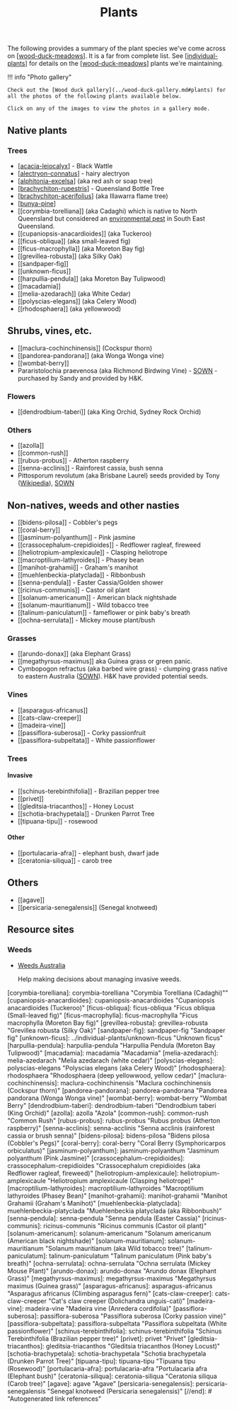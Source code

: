 ﻿---
tags: gardens
title: Plants
type: note
---
The following provides a summary of the plant species we've come across on [[wood-duck-meadows]]. It is a far from complete list. See [[individual-plants]] for details on the [[wood-duck-meadows]] plants we're maintaining.

!!! info "Photo gallery"

    Check out the [Wood duck gallery](../wood-duck-gallery.md#plants) for all the photos of the following plants available below.

    Click on any of the images to view the photos in a gallery mode.

## Native plants

### Trees

- [[acacia-leiocalyx]] - Black Wattle
- [[alectryon-connatus]] - hairy alectryon
- [[alphitonia-excelsa]] (aka red ash or soap tree)
- [[brachychiton-rupestris]] - Queensland Bottle Tree
- [[brachychiton-acerifolius]] (aka Illawarra flame tree)
- [[bunya-pine]]
- [[corymbia-torelliana]] (aka Cadaghi) which is native to North Queensland but considered an [environmental pest](https://weeds.brisbane.qld.gov.au/weeds/cadaghi) in South East Queensland.
- [[cupaniopsis-anacardioides]] (aka Tuckeroo) 
- [[ficus-obliqua]] (aka small-leaved fig)
- [[ficus-macrophylla]] (aka Moreton Bay fig)
- [[grevillea-robusta]] (aka Silky Oak)
- [[sandpaper-fig]]
- [[unknown-ficus]]
- [[harpullia-pendula]] (aka Moreton Bay Tulipwood)
- [[macadamia]]
- [[melia-azedarach]] (aka White Cedar)
- [[polyscias-elegans]] (aka Celery Wood)
- [[rhodosphaera]] (aka yellowwood)

## Shrubs, vines, etc.

- [[maclura-cochinchinensis]] (Cockspur thorn)
- [[pandorea-pandorana]] (aka Wonga Wonga vine)
- [[wombat-berry]]
- Pararistolochia praevenosa (aka Richmond Birdwing Vine) - [SOWN](https://sown.com.au/pararistolochia-praevenosa-aristolochiaceae-richmond-birdwing-vine-2/) - purchased by Sandy and provided by H&K.

### Flowers

- [[dendrodbium-taberi]] (aka King Orchid, Sydney Rock Orchid)

### Others

- [[azolla]]
- [[common-rush]] 
- [[rubus-probus]] - Atherton raspberry
- [[senna-acclinis]] - Rainforest cassia, bush senna
- Pittosporum revolutum (aka Brisbane Laurel) seeds provided by Tony ([Wikipedia](https://en.wikipedia.org/wiki/Pittosporum_revolutum)), [SOWN](http://sown.com.au/pittosporum-revolutum-pittosporaceae-brisbane-laurel)

## Non-natives, weeds and other nasties

- [[bidens-pilosa]] - Cobbler's pegs
- [[coral-berry]]
- [[jasminum-polyanthum]] - Pink jasmine
- [[crassocephalum-crepidioides]] - Redflower ragleaf, fireweed
- [[heliotropium-amplexicaule]] - Clasping heliotrope
- [[macroptilium-lathyroides]] - Phasey bean
- [[manihot-grahamii]] - Graham's manihot
- [[muehlenbeckia-platyclada]] - Ribbonbush
- [[senna-pendula]] - Easter Cassia/Golden shower
- [[ricinus-communis]] - Castor oil plant
- [[solanum-americanum]] - American black nightshade
- [[solanum-mauritianum]] - Wild tobacco tree
- [[talinum-paniculatum]] - fameflower or pink baby's breath
- [[ochna-serrulata]] - Mickey mouse plant/bush

### Grasses

- [[arundo-donax]] (aka Elephant Grass)
- [[megathyrsus-maximus]] aka Guinea grass or green panic.
- Cymbopogon refractus (aka barbed wire grass) - clumping grass native to eastern Australia ([SOWN](https://sown.com.au/cymbopogon-refractus-poaceae-barbed-wire-grass/)). H&K have provided potential seeds.

### Vines

- [[asparagus-africanus]]
- [[cats-claw-creeper]]
- [[madeira-vine]]
- [[passiflora-suberosa]] - Corky passionfruit
- [[passiflora-subpeltata]] - White passionflower

### Trees

#### Invasive

- [[schinus-terebinthifolia]] - Brazilian pepper tree
- [[privet]]
- [[gleditsia-triacanthos]] - Honey Locust
- [[schotia-brachypetala]] - Drunken Parrot Tree
- [[tipuana-tipu]] - rosewood

#### Other

- [[portulacaria-afra]] - elephant bush, dwarf jade
- [[ceratonia-siliqua]] - carob tree

## Others

- [[agave]]
- [[persicaria-senegalensis]] (Senegal knotweed)

## Resource sites

### Weeds

- [Weeds Australia](https://weeds.org.au/)

    Help making decisions about managing invasive weeds.

[//begin]: # "Autogenerated link references for markdown compatibility"
[wood-duck-meadows]: ../wood-duck-meadows "Wood duck meadows"
[individual-plants]: ../individual-plants/individual-plants "Individual plants"
[acacia-leiocalyx]: acacia-leiocalyx "Acacia leiocalyx (Black Wattle)"
[alectryon-connatus]: alectryon-connatus "Alectryon connatus (hairy alectryon)"
[alphitonia-excelsa]: alphitonia-excelsa "Alphitonia excelsa (aka Soap tree, red ash)"
[brachychiton-rupestris]: brachychiton-rupestris "Brachychiton rupestris (Queensland Bottle Tree)"
[brachychiton-acerifolius]: brachychiton-acerifolius "Brachychiton acerifolius (Illawarra flame tree)"
[bunya-pine]: bunya-pine "Bunya Pine"
[corymbia-torelliana]: corymbia-torelliana "Corymbia Torelliana (Cadaghi)""
[cupaniopsis-anacardioides]: cupaniopsis-anacardioides "Cupaniopsis anacardioides (Tuckeroo)"
[ficus-obliqua]: ficus-obliqua "Ficus obliqua (Small-leaved fig)"
[ficus-macrophylla]: ficus-macrophylla "Ficus macrophylla (Moreton Bay fig)"
[grevillea-robusta]: grevillea-robusta "Grevillea robusta (Silky Oak)"
[sandpaper-fig]: sandpaper-fig "Sandpaper fig"
[unknown-ficus]: ../individual-plants/unknown-ficus "Unknown ficus"
[harpullia-pendula]: harpullia-pendula "Harpullia Pendula (Moreton Bay Tulipwood)"
[macadamia]: macadamia "Macadamia"
[melia-azedarach]: melia-azedarach "Melia azedarach (white cedar)"
[polyscias-elegans]: polyscias-elegans "Polyscias elegans (aka Celery Wood)"
[rhodosphaera]: rhodosphaera "Rhodosphaera (deep yellowwood, yellow cedar)"
[maclura-cochinchinensis]: maclura-cochinchinensis "Maclura cochinchinensis (Cockspur thorn)"
[pandorea-pandorana]: pandorea-pandorana "Pandorea pandorana (Wonga Wonga vine)"
[wombat-berry]: wombat-berry "Wombat Berry"
[dendrodbium-taberi]: dendrodbium-taberi "Dendrodbium taberi (King Orchid)"
[azolla]: azolla "Azola"
[common-rush]: common-rush "Common Rush"
[rubus-probus]: rubus-probus "Rubus probus (Atherton raspberry)"
[senna-acclinis]: senna-acclinis "Senna acclinis (rainforest cassia or brush senna)"
[bidens-pilosa]: bidens-pilosa "Bidens pilosa (Cobbler's Pegs)"
[coral-berry]: coral-berry "Coral Berry (Symphoricarpos orbiculatus)"
[jasminum-polyanthum]: jasminum-polyanthum "Jasminum polyanthum (Pink Jasmine)"
[crassocephalum-crepidioides]: crassocephalum-crepidioides "Crassocephalum crepidioides (aka Redflower ragleaf, fireweed)"
[heliotropium-amplexicaule]: heliotropium-amplexicaule "Heliotropium amplexicaule (Clasping heliotrope)"
[macroptilium-lathyroides]: macroptilium-lathyroides "Macroptilium lathyroides (Phasey Bean)"
[manihot-grahamii]: manihot-grahamii "Manihot Grahamii (Graham's Manihot)"
[muehlenbeckia-platyclada]: muehlenbeckia-platyclada "Muehlenbeckia platyclada (aka Ribbonbush)"
[senna-pendula]: senna-pendula "Senna pendula (Easter Cassia)"
[ricinus-communis]: ricinus-communis "Ricinus communis (Castor oil plant)"
[solanum-americanum]: solanum-americanum "Solanum americanum (American black nightshade)"
[solanum-mauritianum]: solanum-mauritianum "Solanum mauritianum (aka Wild tobacco tree)"
[talinum-paniculatum]: talinum-paniculatum "Talinum paniculatum (Pink baby's breath)"
[ochna-serrulata]: ochna-serrulata "Ochna serrulata (Mickey Mouse Plant)"
[arundo-donax]: arundo-donax "Arundo donax (Elephant Grass)"
[megathyrsus-maximus]: megathyrsus-maximus "Megathyrsus maximus (Guinea grass)"
[asparagus-africanus]: asparagus-africanus "Asparagus africanus (Climbing asparagus fern)"
[cats-claw-creeper]: cats-claw-creeper "Cat's claw creeper (Dolichandra unguis-cati)"
[madeira-vine]: madeira-vine "Madeira vine (Anredera cordifolia)"
[passiflora-suberosa]: passiflora-suberosa "Passiflora suberosa (Corky passion vine)"
[passiflora-subpeltata]: passiflora-subpeltata "Passiflora subpeltata (White passionflower)"
[schinus-terebinthifolia]: schinus-terebinthifolia "Schinus Terebinthifolia (Brazilian pepper tree)"
[privet]: privet "Privet"
[gleditsia-triacanthos]: gleditsia-triacanthos "Gleditsia triacanthos (Honey Locust)"
[schotia-brachypetala]: schotia-brachypetala "Schotia brachypetala (Drunken Parrot Tree)"
[tipuana-tipu]: tipuana-tipu "Tipuana tipu (Rosewood)"
[portulacaria-afra]: portulacaria-afra "Portulacaria afra (Elephant bush)"
[ceratonia-siliqua]: ceratonia-siliqua "Ceratonia siliqua (Carob tree)"
[agave]: agave "Agave"
[persicaria-senegalensis]: persicaria-senegalensis "Senegal knotweed (Persicaria senegalensis)"
[//end]: # "Autogenerated link references"